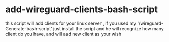 # add-wireguard-clients-bash-script
this script will add clients for your linux server , if you used my '/wireguard-Generate-bash-script' just install the script and he will recognize how many client do you have, and will aad new client as your wish  
